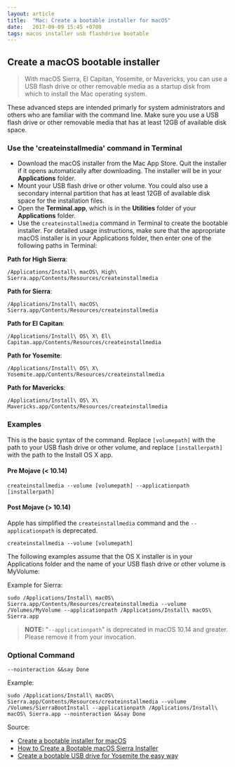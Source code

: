 ```yaml
---
layout: article
title:  "Mac: Create a bootable installer for macOS"
date:   2017-09-09 15:45 +0700
tags: macos installer usb flashdrive bootable
---
```


## Create a macOS bootable installer

> With macOS Sierra, El Capitan, Yosemite, or Mavericks, you can use a USB flash drive or other removable media as a startup disk from which to install the Mac operating system.

These advanced steps are intended primarly for system administrators and others who are familiar with the command line. Make sure you use a USB flash drive or other removable media that has at least 12GB of available disk space.

### Use the 'createinstallmedia' command in Terminal

- Download the macOS installer from the Mac App Store. Quit the installer if it opens automatically after downloading. The installer will be in your **Applications** folder.
- Mount your USB flash drive or other volume. You could also use a secondary internal partition that has at least 12GB of available disk space for the installation files.
- Open the **Terminal.app**, which is in the **Utilities** folder of your **Applications** folder.
- Use the `createinstallmedia` command in Terminal to create the bootable installer. For detailed usage instructions, make sure that the appropriate macOS installer is in your Applications folder, then enter one of the following paths in Terminal:

**Path for High Sierra**:

```
/Applications/Install\ macOS\ High\ Sierra.app/Contents/Resources/createinstallmedia
```

**Path for Sierra**:

```
/Applications/Install\ macOS\ Sierra.app/Contents/Resources/createinstallmedia
```

**Path for El Capitan**:

```
/Applications/Install\ OS\ X\ El\ Capitan.app/Contents/Resources/createinstallmedia
```

**Path for Yosemite**:

```
/Applications/Install\ OS\ X\ Yosemite.app/Contents/Resources/createinstallmedia
```

**Path for Mavericks**:

```
/Applications/Install\ OS\ X\ Mavericks.app/Contents/Resources/createinstallmedia
```

### Examples

This is the basic syntax of the command. Replace `[volumepath]` with the path to your USB flash drive or other volume, and replace `[installerpath]` with the path to the Install OS X app.

#### Pre Mojave (< 10.14)

```
createinstallmedia --volume [volumepath] --applicationpath [installerpath]
```

#### Post Mojave (> 10.14)

Apple has simplified the `createinstallmedia` command and the `--applicationpath` is deprecated.

```
createinstallmedia --volume [volumepath]
```

The following examples assume that the OS X installer is in your Applications folder and the name of your USB flash drive or other volume is MyVolume:

Example for Sierra:

```
sudo /Applications/Install\ macOS\ Sierra.app/Contents/Resources/createinstallmedia --volume /Volumes/MyVolume --applicationpath /Applications/Install\ macOS\ Sierra.app
```

> **NOTE:** "`--applicationpath`" is deprecated in macOS 10.14 and greater. Please remove it from your invocation.

### Optional Command

```
--nointeraction &&say Done
```

Example:

```
sudo /Applications/Install\ macOS\ Sierra.app/Contents/Resources/createinstallmedia --volume /Volumes/SierraBootInstall --applicationpath /Applications/Install\ macOS\ Sierra.app --nointeraction &&say Done
```

Source:
- [Create a bootable installer for macOS](https://support.apple.com/en-us/HT201372)
- [How to Create a Bootable macOS Sierra Installer](http://osxdaily.com/2016/09/23/create-boot-macos-sierra-installer/)
- [Create a bootable USB drive for Yosemite the easy way](https://blog.viktorpetersson.com/2014/09/18/create-a-bootable-usb-drive-for-yosemite-the-easy.html)

